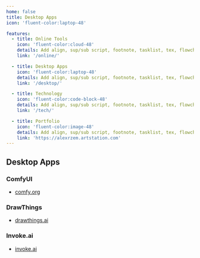 ```yaml
---
home: false
title: Desktop Apps
icon: 'fluent-color:laptop-48'

features:
  - title: Online Tools
    icon: 'fluent-color:cloud-48'
    details: Add align, sup/sub script, footnote, tasklist, tex, flowchart, diagram, mark and presentation support in Markdown
    link: '/online/'

  - title: Desktop Apps
    icon: 'fluent-color:laptop-48'
    details: Add align, sup/sub script, footnote, tasklist, tex, flowchart, diagram, mark and presentation support in Markdown
    link: '/desktop/'

  - title: Technology
    icon: 'fluent-color:code-block-48'
    details: Add align, sup/sub script, footnote, tasklist, tex, flowchart, diagram, mark and presentation support in Markdown
    link: '/tech/'

  - title: Portfolio
    icon: 'fluent-color:image-48'
    details: Add align, sup/sub script, footnote, tasklist, tex, flowchart, diagram, mark and presentation support in Markdown
    link: 'https://alexrzem.artstation.com'
---
```


## Desktop Apps

### ComfyUI
* [comfy.org](https://www.comfy.org/)

### DrawThings
* [drawthings.ai](https://drawthings.ai/)

### Invoke.ai
* [invoke.ai](https://invoke.ai/)
